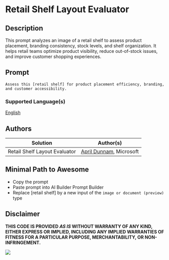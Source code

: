 # Retail Shelf Layout Evaluator

## Description

This prompt analyzes an image of a retail shelf to assess product placement, branding consistency, stock levels, and shelf organization. It helps retail teams optimize product visibility, reduce out-of-stock issues, and improve customer shopping experiences.

## Prompt

```text
Assess this [retail shelf] for product placement efficiency, branding, and customer accessibility.
```

### Supported Language(s)

[English](./en-us/prompt.md)

## Authors

Solution|Author(s)
--------|---------
Retail Shelf Layout Evaluator | [April Dunnam](https://www.github.com/aprildunnam), Microsoft

## Minimal Path to Awesome

- Copy the prompt
- Paste prompt into AI Builder Prompt Builder
- Replace [retail shelf] by a new input of the `image or document (preview)` type

## Disclaimer

**THIS CODE IS PROVIDED *AS IS* WITHOUT WARRANTY OF ANY KIND, EITHER EXPRESS OR IMPLIED, INCLUDING ANY IMPLIED WARRANTIES OF FITNESS FOR A PARTICULAR PURPOSE, MERCHANTABILITY, OR NON-INFRINGEMENT.**

<img src="https://m365-visitor-stats.azurewebsites.net/powerplatform-prompts/samples/ai-builder/retail-shelf-evaluation" aria-hidden="true" />

